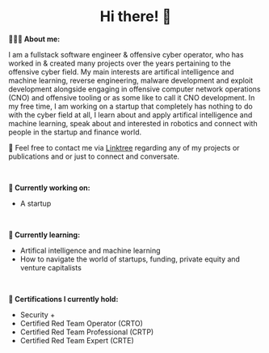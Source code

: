 <h1 align="center">Hi there! 👋</h1>

**👨🏻‍💻 About me:**

I am a fullstack software engineer & offensive cyber operator, who has worked in & created many projects over the years pertaining to the offensive cyber field. My main interests are artifical intelligence and machine learning, reverse engineering, malware development and exploit development alongside engaging in offensive computer network operations (CNO) and offensive tooling or as some like to call it CNO development. In my free time, I am working on a startup that completely has nothing to do with the cyber field at all, I learn about and apply artifical intelligence and machine learning, speak about and interested in robotics and connect with people in the startup and finance world.

📧 Feel free to contact me via [Linktree](https://linktr.ee/syncwithali) regarding any of my projects or publications and or just to connect and conversate.

<br />

**💭 Currently working on:**

- A startup

<br />

**📙 Currently learning:**

- Artifical intelligence and machine learning
- How to navigate the world of startups, funding, private equity and venture capitalists 

<br />

**🏅 Certifications I currently hold:**
- Security +
- Certified Red Team Operator (CRTO)
- Certified Red Team Professional (CRTP)
- Certified Red Team Expert (CRTE)

